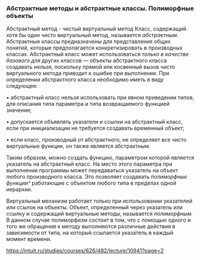 ### Абстрактные методы и абстрактные классы. Полиморфные объекты
Абстрактный метод - чистый виртуальный метод
Класс, содержащий хотя бы один чисто виртуальный метод, называется _абстрактным._
Абстрактные классы предназначены для представления общих понятий, которые предполагается конкретизировать в производных классах. Абстрактный класс может использоваться _только_ _в_ _качестве базового_ _для_ других классов — объекты абстрактного класса создавать нельзя, поскольку прямой или косвенный вызов чисто виртуального метода приводит к ошибке при выполнении.
При определении абстрактного класса необходимо иметь в виду следующее:

• абстрактный класс нельзя использовать при явном приведении типов, для описания типа параметра и типа возвращаемого функцией значения;

• допускается объявлять указатели и ссылки на абстрактный класс, если при инициализации не требуется создавать временный объект;

• если класс, производный от абстрактного, не определяет все чисто виртуальные функции, он также является абстрактным.

Таким образом, можно создать функцию, параметром которой является указатель на абстрактный класс. На место этого параметра при выполнении программы может передаваться указатель на объект любого производного класса. Это позволяет создавать _полиморфные_ _функции^_ работающие с объектом любого типа в пределах одной иерархии.

Виртуальный механизм работает только при использовании указателей или ссылок на объекты. Объект, определенный через указатель или ссылку и содержащий виртуальные методы, называется _полиморфным._ В данном случае полиморфизм состоит в том, что с помощью одного и того же обращения к методу выполняются различные действия в зависимости от типа, на который ссылается указатель в каждый момент времени.

https://intuit.ru/studies/courses/626/482/lecture/10941?page=2